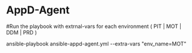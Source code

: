 # AppD-Agent


#Run the playbook with extrnal-vars for each environment ( PIT | MOT | DDM | PRD ) 

ansible-playbook ansible-appd-agent.yml --extra-vars "env_name=MOT"
